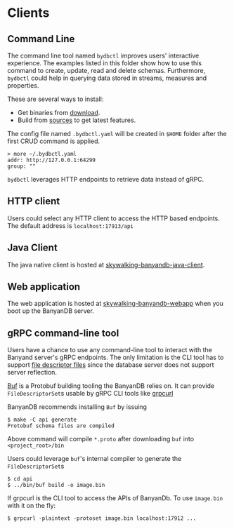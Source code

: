 # Clients

## Command Line

The command line tool named `bydbctl` improves users' interactive experience. The examples listed in this folder show how to use this command to create, update, read and delete schemas. Furthermore, `bydbctl` could help in querying data stored in streams, measures and properties.

These are several ways to install:

* Get binaries from [download](https://skywalking.apache.org/downloads/).
* Build from [sources](https://github.com/apache/skywalking-banyandb/tree/main/bydbctl) to get latest features.

The config file named `.bydbctl.yaml` will be created in `$HOME` folder after the first CRUD command is applied.
```shell
> more ~/.bydbctl.yaml
addr: http://127.0.0.1:64299
group: ""
```

`bydbctl` leverages HTTP endpoints to retrieve data instead of gRPC.

## HTTP client

Users could select any HTTP client to access the HTTP based endpoints. The default address is `localhost:17913/api`

## Java Client

The java native client is hosted at [skywalking-banyandb-java-client](https://github.com/apache/skywalking-banyandb-java-client).

## Web application

The web application is hosted at [skywalking-banyandb-webapp](http://localhost:17913/) when you boot up the BanyanDB server.

## gRPC command-line tool

Users have a chance to use any command-line tool to interact with the Banyand server's gRPC endpoints. The only limitation is the CLI tool has to support [file descriptor files](https://github.com/protocolbuffers/protobuf/blob/main/src/google/protobuf/descriptor.proto) since the database server does not support server reflection.

[Buf](https://buf.build/) is a Protobuf building tooling the BanyanDB relies on. It can provide `FileDescriptorSet`s usable by gRPC CLI tools like [grpcurl](https://github.com/fullstorydev/grpcurl)

BanyanDB recommends installing `Buf` by issuing

```shell
$ make -C api generate
Protobuf schema files are compiled
```

Above command will compile `*.proto` after downloading `buf` into `<project_root>/bin`

Users could leverage `buf`'s internal compiler to generate the `FileDescriptorSet`s

```shell
$ cd api
$ ../bin/buf build -o image.bin
```

If grpcurl is the CLI tool to access the APIs of BanyanDb. To use `image.bin` with it on the fly:

```shell
$ grpcurl -plaintext -protoset image.bin localhost:17912 ...
```
